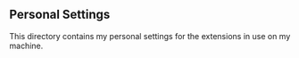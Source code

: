 ## **Personal Settings**

This directory contains my personal settings for the extensions in use on my machine.